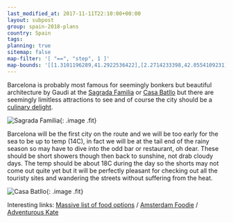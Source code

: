 ```yaml
---
last_modified_at: 2017-11-11T22:10:00+00:00
layout: subpost
group: spain-2018-plans
country: Spain
tags: 
planning: true
sitemap: false
map-filter: '[ "==", "step", 1 ]'
map-bounds: '[[1.3101196289,41.2922536422],[2.2714233398,42.0554109231]]'
---
```


Barcelona is probably most famous for seemingly bonkers but beautiful architecture by Gaudi at the [Sagrada Familia](http://www.sagradafamilia.org/en/photo-gallery/) or [Casa Batllo](https://www.casabatllo.es/en/gallery/officials/)
but there are seemingly limitless attractions to see and of course the city should be a [culinary delight](https://www.amsterdamfoodie.nl/2017/barcelona-food-guide/).

![Sagrada Familia](http://www.sagradafamilia.org/wp-content/uploads/2017/05/fb-10.44.35.jpg){: .image .fit}

Barcelona will be the first city on the route and we will be too early for the sea to be up to temp (14C), in fact we will be at the tail end of the rainy season
so may have to dive into the odd bar or restaurant, oh dear. These should be short showers though then back to sunshine, not drab cloudy days.
The temp should be about 18C during the day so the shorts may not come out quite yet but it will be perfectly pleasant for checking out all the touristy sites 
and wandering the streets without suffering from the heat.

![Casa Batllo](https://www.casabatllo.es/gallery/images/medium/Ascens-per-la-columna-del-drac-Casa-Batllo_m.jpg){: .image .fit}

Interesting links:
[Massive list of food options](http://foodieinbarcelona.com/best-eats-barcelona/) /
[Amsterdam Foodie](https://www.amsterdamfoodie.nl/2017/barcelona-food-guide/) /
[Adventurous Kate](http://www.adventurouskate.com/where-to-stay-in-barcelona-best-neighborhoods-and-accommodation/)
